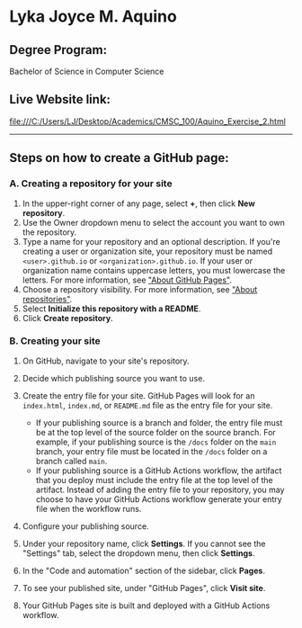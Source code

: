 # Lyka Joyce M. Aquino

## Degree Program: 
Bachelor of Science in Computer Science

## Live Website link: 
[file:///C:/Users/LJ/Desktop/Academics/CMSC_100/Aquino_Exercise_2.html](file:///C:/Users/LJ/Desktop/Academics/CMSC_100/Aquino_Exercise_2.html)

---

## Steps on how to create a GitHub page:

### A. Creating a repository for your site
1. In the upper-right corner of any page, select **+**, then click **New repository**.
2. Use the Owner dropdown menu to select the account you want to own the repository.
3. Type a name for your repository and an optional description. If you're creating a user or organization site, your repository must be named `<user>.github.io` or `<organization>.github.io`. If your user or organization name contains uppercase letters, you must lowercase the letters. For more information, see ["About GitHub Pages"](https://docs.github.com/en/pages/getting-started-with-github-pages/about-github-pages).
4. Choose a repository visibility. For more information, see ["About repositories"](https://docs.github.com/en/get-started/quickstart/github-glossary#repository).
5. Select **Initialize this repository with a README**.
6. Click **Create repository**.

### B. Creating your site
1. On GitHub, navigate to your site's repository.
2. Decide which publishing source you want to use.
3. Create the entry file for your site. GitHub Pages will look for an `index.html`, `index.md`, or `README.md` file as the entry file for your site.

    - If your publishing source is a branch and folder, the entry file must be at the top level of the source folder on the source branch. For example, if your publishing source is the `/docs` folder on the `main` branch, your entry file must be located in the `/docs` folder on a branch called `main`.
    - If your publishing source is a GitHub Actions workflow, the artifact that you deploy must include the entry file at the top level of the artifact. Instead of adding the entry file to your repository, you may choose to have your GitHub Actions workflow generate your entry file when the workflow runs.

4. Configure your publishing source.
5. Under your repository name, click **Settings**. If you cannot see the "Settings" tab, select the dropdown menu, then click **Settings**.
6. In the "Code and automation" section of the sidebar, click **Pages**.
7. To see your published site, under "GitHub Pages", click **Visit site**.
8. Your GitHub Pages site is built and deployed with a GitHub Actions workflow.
